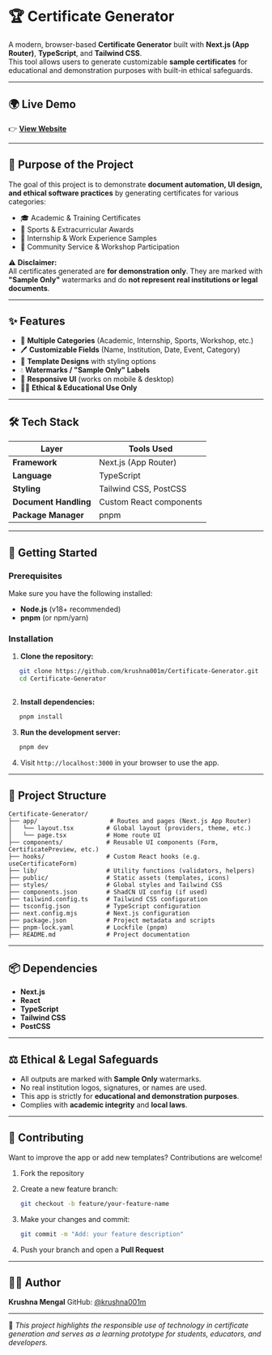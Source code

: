 
# 🏆 Certificate Generator

A modern, browser-based **Certificate Generator** built with **Next.js (App Router)**, **TypeScript**, and **Tailwind CSS**.  
This tool allows users to generate customizable **sample certificates** for educational and demonstration purposes with built-in ethical safeguards.

---

## 🌍 Live Demo

👉 [**View Website**](https://certificate-generator-plum.vercel.app/)

---

## 🎯 Purpose of the Project

The goal of this project is to demonstrate **document automation, UI design, and ethical software practices** by generating certificates for various categories:

- 🎓 Academic & Training Certificates  
- 🏅 Sports & Extracurricular Awards  
- 💼 Internship & Work Experience Samples  
- 👥 Community Service & Workshop Participation  

⚠️ **Disclaimer:**  
All certificates generated are **for demonstration only**. They are marked with **"Sample Only"** watermarks and do **not represent real institutions or legal documents**.

---

## ✨ Features

* 📂 **Multiple Categories** (Academic, Internship, Sports, Workshop, etc.)
* 🖊️ **Customizable Fields** (Name, Institution, Date, Event, Category)
* 🎨 **Template Designs** with styling options
* 💧 **Watermarks / "Sample Only" Labels**
* 📱 **Responsive UI** (works on mobile & desktop)
* 🧑‍🏫 **Ethical & Educational Use Only**

---

## 🛠️ Tech Stack

| Layer       | Tools Used                              |
|-------------|------------------------------------------|
| **Framework** | Next.js (App Router)                  |
| **Language**  | TypeScript                            |
| **Styling**   | Tailwind CSS, PostCSS                 |
| **Document Handling** | Custom React components        |
| **Package Manager** | pnpm                            |

---

## 🚀 Getting Started

### Prerequisites

Make sure you have the following installed:

* **Node.js** (v18+ recommended)
* **pnpm** (or npm/yarn)

### Installation

1. **Clone the repository:**

```bash
   git clone https://github.com/krushna001m/Certificate-Generator.git
   cd Certificate-Generator
   
  ```
2. **Install dependencies:**

```bash
   pnpm install
  ```

3. **Run the development server:**

```bash
   pnpm dev
   ```

4. Visit `http://localhost:3000` in your browser to use the app.

---

## 📁 Project Structure

```plaintext
Certificate-Generator/
├── app/                    # Routes and pages (Next.js App Router)
│   └── layout.tsx         # Global layout (providers, theme, etc.)
│   └── page.tsx           # Home route UI
├── components/            # Reusable UI components (Form, CertificatePreview, etc.)
├── hooks/                 # Custom React hooks (e.g. useCertificateForm)
├── lib/                   # Utility functions (validators, helpers)
├── public/                # Static assets (templates, icons)
├── styles/                # Global styles and Tailwind CSS
├── components.json        # ShadCN UI config (if used)
├── tailwind.config.ts     # Tailwind CSS configuration
├── tsconfig.json          # TypeScript configuration
├── next.config.mjs        # Next.js configuration
├── package.json           # Project metadata and scripts
├── pnpm-lock.yaml         # Lockfile (pnpm)
├── README.md              # Project documentation
```

---

## 📦 Dependencies

* **Next.js**
* **React**
* **TypeScript**
* **Tailwind CSS**
* **PostCSS**

---

## ⚖️ Ethical & Legal Safeguards

* All outputs are marked with **Sample Only** watermarks.
* No real institution logos, signatures, or names are used.
* This app is strictly for **educational and demonstration purposes**.
* Complies with **academic integrity** and **local laws**.

---

## 🤝 Contributing

Want to improve the app or add new templates? Contributions are welcome!

1. Fork the repository

2. Create a new feature branch:

   ```bash
   git checkout -b feature/your-feature-name
   ```

3. Make your changes and commit:

   ```bash
   git commit -m "Add: your feature description"
   ```

4. Push your branch and open a **Pull Request**

---

## 👨‍💻 Author

**Krushna Mengal**
GitHub: [@krushna001m](https://github.com/krushna001m)

---

📜 *This project highlights the responsible use of technology in certificate generation and serves as a learning prototype for students, educators, and developers.*


